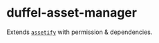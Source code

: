 # duffel-asset-manager

Extends [`assetify`][1] with permission & dependencies.

[1]: https://github.com/bevacqua/node-assetify
